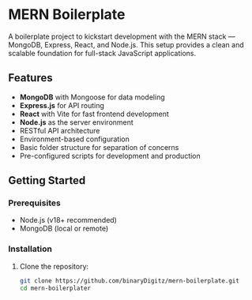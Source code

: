 # MERN Boilerplate

A boilerplate project to kickstart development with the MERN stack — MongoDB, Express, React, and Node.js. This setup provides a clean and scalable foundation for full-stack JavaScript applications.

## Features

- **MongoDB** with Mongoose for data modeling
- **Express.js** for API routing
- **React** with Vite for fast frontend development
- **Node.js** as the server environment
- RESTful API architecture
- Environment-based configuration
- Basic folder structure for separation of concerns
- Pre-configured scripts for development and production

## Getting Started

### Prerequisites

- Node.js (v18+ recommended)
- MongoDB (local or remote)

### Installation

1. Clone the repository:
   ```bash
   git clone https://github.com/binaryDigitz/mern-boilerplate.git
   cd mern-boilerplater